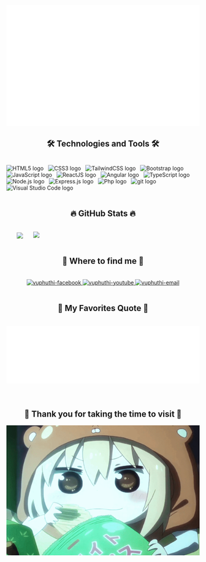 <a href="#" target="_blank">
  <img src="svg/vuphuthi.svg" width="1200" alt="vuphuthi" />
</a>

<div>
  <h2 align="center">🛠 Technologies and Tools 🛠</h2>
  <br>
  <!-- https://simpleicons.org/ -->
  <span><img src="https://img.shields.io/badge/HTML5-282C34?logo=html5&logoColor=E34F26" alt="HTML5 logo" title="HTML5" height="25" /></span>
  &nbsp;
  <span><img src="https://img.shields.io/badge/CSS3-282C34?logo=css3&logoColor=1572B6" alt="CSS3 logo" title="CSS3" height="25" /></span>
  &nbsp;
  <span><img src="https://img.shields.io/badge/Tailwind%20CSS-282C34?logo=tailwind-css&logoColor=38B2AC" alt="TailwindCSS logo" title="TailwindCSS" height="25" /></span>
  &nbsp;
  <span><img src="https://img.shields.io/badge/Bootstrap-282C34?logo=bootstrap&logoColor=7952B3" alt="Bootstrap logo" title="Bootstrap" height="25" /></span>
  &nbsp;
  <span><img src="https://img.shields.io/badge/JavaScript-282C34?logo=javascript&logoColor=F7DF1E" alt="JavaScript logo" title="JavaScript" height="25" /></span>
  &nbsp;
  <span><img src="https://img.shields.io/badge/ReactJS-282C34?logo=react&logoColor=61DAFB" alt="ReactJS logo" title="ReactJS" height="25" /></span>
  &nbsp;
  <span><img src="https://img.shields.io/badge/Angular-282C34?logo=angular&logoColor=DD0031" alt="Angular logo" title="Angular" height="25" /></span>
  &nbsp;
  <span><img src="https://img.shields.io/badge/TypeScript-282C34?logo=typescript&logoColor=3178C6" alt="TypeScript logo" title="TypeScript" height="25" /></span>
  &nbsp;
  <span><img src="https://img.shields.io/badge/Node.js-282C34?logo=node.js&logoColor=00F200" alt="Node.js logo" title="Node.js" height="25" /></span>
  &nbsp;
  <span><img src="https://img.shields.io/badge/Express-282C34?logo=express&logoColor=FFFFFF" alt="Express.js logo" title="Express.js" height="25" /></span>
  &nbsp;
  <span><img src="https://img.shields.io/badge/PHP-282C34?logo=php&logoColor=007ACC" alt="Php logo" title="PHP" height="25" /></span>
  &nbsp;
  <span><img src="https://img.shields.io/badge/git-282C34?logo=git&logoColor=F05032" alt="git logo" title="git" height="25" /></span>
  &nbsp;
  <span><img src="https://img.shields.io/badge/VS%20Code-282C34?logo=visual-studio-code&logoColor=007ACC" alt="Visual Studio Code logo" title="Visual Studio Code" height="25" /></span>
  &nbsp;
</div>
<br>
<h2 align="center">🔥 GitHub Stats 🔥</h2>
<br>
<div align=center>
  <a href="#" title="vuphuthi">
    <img width="315" align="center" src="https://github-readme-stats.vercel.app/api/top-langs/?username=vuphuthi&hide=c%23,powershell,Mathematica,Ruby,Objective-C,Objective-C%2b%2b,Cuda&title_color=61dafb&text_color=ffffff&icon_color=61dafb&bg_color=20232a&langs_count=8&layout=compact&border_color=61dafb&hide_border=true" />
  </a>
  <a href="#" title="vuphuthi">
    <img align="right" width="434" src="https://github-readme-stats.vercel.app/api?username=vuphuthi&show_icons=true&theme=react&border_color=61dafb&hide_border=true" />
  </a>
</div>

<br>
<h2 align="center">🔎 Where to find me 🔎</h2>
<br>
<!-- https://icons8.com -->
<div align="center">
  <a href="https://www.facebook.com/VuPhuThi03" target="blank">
    <img src="https://img.icons8.com/bubbles/100/000000/facebook-new.png" alt="vuphuthi-facebook" />
  </a>
  <a href="https://www.youtube.com/@vuphuthifplhn_k1726/featured" target="blank">
    <img src="https://img.icons8.com/bubbles/100/000000/youtube-squared.png" alt="vuphuthi-youtube" />
  </a>
  <a href="mailto:vuphuthi754@gmail.com" target="top">
    <img src="https://img.icons8.com/bubbles/100/000000/apple-mail.png" alt="vuphuthi-email" />
  </a>
</div>

<br>
<h2 align="center">📑 My Favorites Quote 📑</h2>
<br>
<a href="#" target="_blank">
  <img src="svg/vuphuthi-quote.svg" width="846" height="150"/>
</a>
<br>
<br>
<br>
<h2 align="center">💖 Thank you for taking the time to visit 💖</h2>
<img src="images/MemorableBetterCockroach-size_restricted.gif" width="846"/>
